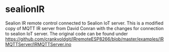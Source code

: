 # sealionIR
Sealion IR remote control connected to Sealion IoT server. This is a modified copy of MQTT IR server from David Conran with the changes for connection to sealion IoT server. The original code can be found under https://github.com/crankyoldgit/IRremoteESP8266/blob/master/examples/IRMQTTServer/IRMQTTServer.ino
